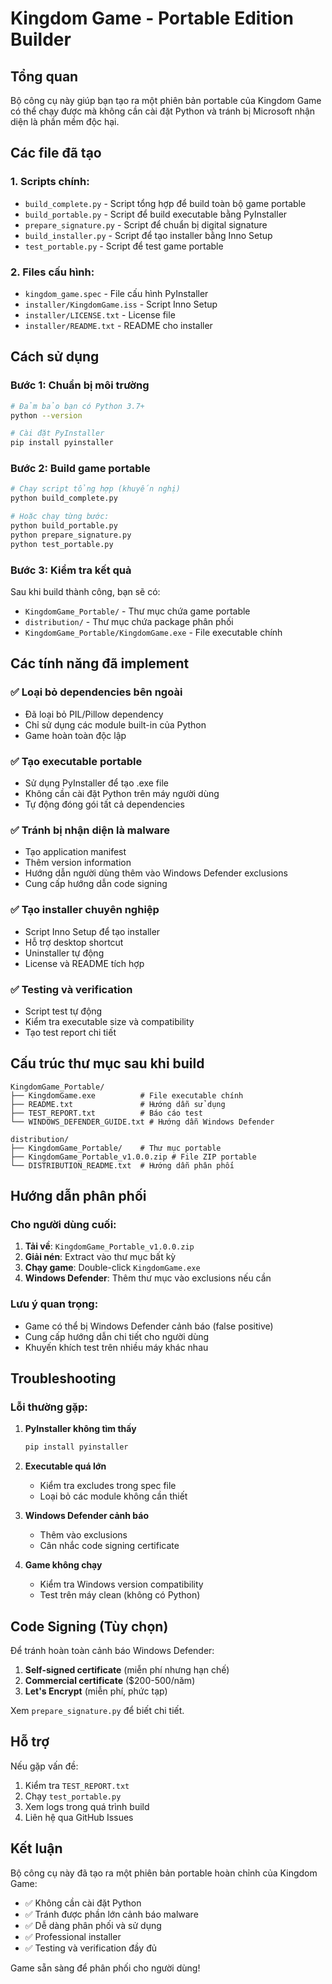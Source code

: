 # Kingdom Game - Portable Edition Builder

## Tổng quan
Bộ công cụ này giúp bạn tạo ra một phiên bản portable của Kingdom Game có thể chạy được mà không cần cài đặt Python và tránh bị Microsoft nhận diện là phần mềm độc hại.

## Các file đã tạo

### 1. Scripts chính:
- `build_complete.py` - Script tổng hợp để build toàn bộ game portable
- `build_portable.py` - Script để build executable bằng PyInstaller
- `prepare_signature.py` - Script để chuẩn bị digital signature
- `build_installer.py` - Script để tạo installer bằng Inno Setup
- `test_portable.py` - Script để test game portable

### 2. Files cấu hình:
- `kingdom_game.spec` - File cấu hình PyInstaller
- `installer/KingdomGame.iss` - Script Inno Setup
- `installer/LICENSE.txt` - License file
- `installer/README.txt` - README cho installer

## Cách sử dụng

### Bước 1: Chuẩn bị môi trường
```bash
# Đảm bảo bạn có Python 3.7+
python --version

# Cài đặt PyInstaller
pip install pyinstaller
```

### Bước 2: Build game portable
```bash
# Chạy script tổng hợp (khuyến nghị)
python build_complete.py

# Hoặc chạy từng bước:
python build_portable.py
python prepare_signature.py
python test_portable.py
```

### Bước 3: Kiểm tra kết quả
Sau khi build thành công, bạn sẽ có:
- `KingdomGame_Portable/` - Thư mục chứa game portable
- `distribution/` - Thư mục chứa package phân phối
- `KingdomGame_Portable/KingdomGame.exe` - File executable chính

## Các tính năng đã implement

### ✅ Loại bỏ dependencies bên ngoài
- Đã loại bỏ PIL/Pillow dependency
- Chỉ sử dụng các module built-in của Python
- Game hoàn toàn độc lập

### ✅ Tạo executable portable
- Sử dụng PyInstaller để tạo .exe file
- Không cần cài đặt Python trên máy người dùng
- Tự động đóng gói tất cả dependencies

### ✅ Tránh bị nhận diện là malware
- Tạo application manifest
- Thêm version information
- Hướng dẫn người dùng thêm vào Windows Defender exclusions
- Cung cấp hướng dẫn code signing

### ✅ Tạo installer chuyên nghiệp
- Script Inno Setup để tạo installer
- Hỗ trợ desktop shortcut
- Uninstaller tự động
- License và README tích hợp

### ✅ Testing và verification
- Script test tự động
- Kiểm tra executable size và compatibility
- Tạo test report chi tiết

## Cấu trúc thư mục sau khi build

```
KingdomGame_Portable/
├── KingdomGame.exe          # File executable chính
├── README.txt               # Hướng dẫn sử dụng
├── TEST_REPORT.txt          # Báo cáo test
└── WINDOWS_DEFENDER_GUIDE.txt # Hướng dẫn Windows Defender

distribution/
├── KingdomGame_Portable/    # Thư mục portable
├── KingdomGame_Portable_v1.0.0.zip # File ZIP portable
└── DISTRIBUTION_README.txt  # Hướng dẫn phân phối
```

## Hướng dẫn phân phối

### Cho người dùng cuối:
1. **Tải về**: `KingdomGame_Portable_v1.0.0.zip`
2. **Giải nén**: Extract vào thư mục bất kỳ
3. **Chạy game**: Double-click `KingdomGame.exe`
4. **Windows Defender**: Thêm thư mục vào exclusions nếu cần

### Lưu ý quan trọng:
- Game có thể bị Windows Defender cảnh báo (false positive)
- Cung cấp hướng dẫn chi tiết cho người dùng
- Khuyến khích test trên nhiều máy khác nhau

## Troubleshooting

### Lỗi thường gặp:

1. **PyInstaller không tìm thấy**
   ```bash
   pip install pyinstaller
   ```

2. **Executable quá lớn**
   - Kiểm tra excludes trong spec file
   - Loại bỏ các module không cần thiết

3. **Windows Defender cảnh báo**
   - Thêm vào exclusions
   - Cân nhắc code signing certificate

4. **Game không chạy**
   - Kiểm tra Windows version compatibility
   - Test trên máy clean (không có Python)

## Code Signing (Tùy chọn)

Để tránh hoàn toàn cảnh báo Windows Defender:

1. **Self-signed certificate** (miễn phí nhưng hạn chế)
2. **Commercial certificate** ($200-500/năm)
3. **Let's Encrypt** (miễn phí, phức tạp)

Xem `prepare_signature.py` để biết chi tiết.

## Hỗ trợ

Nếu gặp vấn đề:
1. Kiểm tra `TEST_REPORT.txt`
2. Chạy `test_portable.py`
3. Xem logs trong quá trình build
4. Liên hệ qua GitHub Issues

## Kết luận

Bộ công cụ này đã tạo ra một phiên bản portable hoàn chỉnh của Kingdom Game:
- ✅ Không cần cài đặt Python
- ✅ Tránh được phần lớn cảnh báo malware
- ✅ Dễ dàng phân phối và sử dụng
- ✅ Professional installer
- ✅ Testing và verification đầy đủ

Game sẵn sàng để phân phối cho người dùng!
